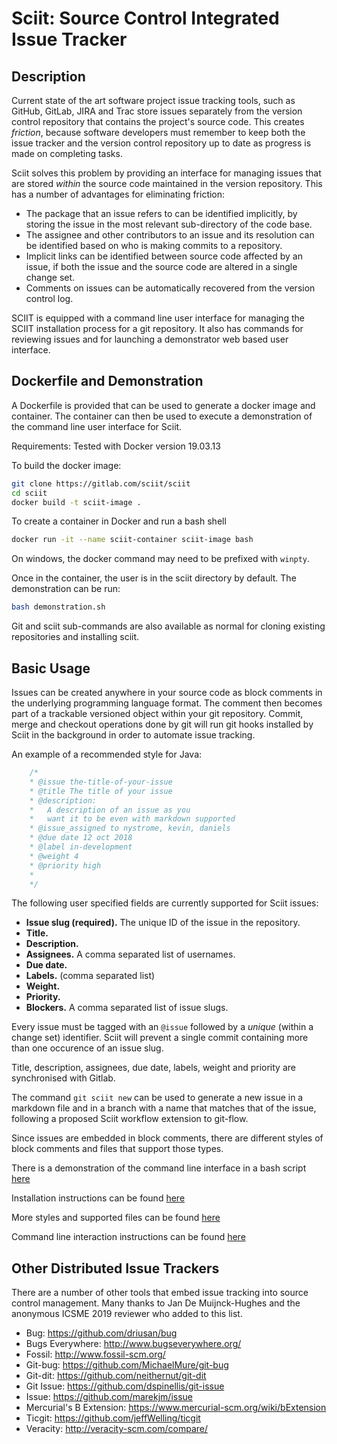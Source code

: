 # Sciit: Source Control Integrated Issue Tracker


## Description

Current state of the art software project issue tracking tools, such as GitHub, GitLab, JIRA and Trac store issues separately from the version control repository that contains the project's source code. This creates _friction_, because software developers must remember to keep both the issue tracker and the version control repository up to date as progress is made on completing tasks.

Sciit solves this problem by providing an interface for managing issues that are stored _within_ the source code maintained in the version repository. This has a number of advantages for eliminating friction:

- The package that an issue refers to can be identified implicitly, by storing the issue in the most relevant sub-directory of the code base.
- The assignee and other contributors to an issue and its resolution can be identified based on who is making commits to a
  repository.
- Implicit links can be identified between source code affected by an issue, if both the issue and the source code are altered in a single change set.
- Comments on issues can be automatically recovered from the version control log.

SCIIT is equipped with a command line user interface for managing the SCIIT installation process for a git repository.  It also has commands for reviewing issues and for launching a demonstrator web based user interface.


## Dockerfile and Demonstration

A Dockerfile is provided that can be used to generate a docker image and container.  The container can then be used
to execute a demonstration of the command line user interface for Sciit.

Requirements: Tested with Docker version 19.03.13

To build the docker image:

```bash
git clone https://gitlab.com/sciit/sciit
cd sciit
docker build -t sciit-image .
```

To create a container in Docker and run a bash shell

```bash
docker run -it --name sciit-container sciit-image bash
```

On windows, the docker command may need to be prefixed with `winpty`.

Once in the container, the user is in the sciit directory by default.  The demonstration can be run:

```bash
bash demonstration.sh
```

Git and sciit sub-commands are also available as normal for cloning existing repositories and installing sciit.


## Basic Usage

Issues can be created anywhere in your source code as block comments in the underlying programming language format. The comment then becomes part of a trackable versioned object within your git repository. Commit, merge and checkout operations done by git will run git hooks installed by Sciit in the background in order to automate issue tracking.

An example of a recommended style for Java:

```java
    /*
    * @issue the-title-of-your-issue
    * @title The title of your issue
    * @description:
    *   A description of an issue as you
    *   want it to be even with markdown supported
    * @issue_assigned to nystrome, kevin, daniels
    * @due date 12 oct 2018
    * @label in-development
    * @weight 4
    * @priority high
    *
    */
```

The following user specified fields are currently supported for Sciit issues:

 * **Issue slug (required).**  The unique ID of the issue in the repository. 
 * **Title.**
 * **Description.**
 * **Assignees.** A comma separated list of usernames.
 * **Due date.**
 * **Labels.** (comma separated list)
 * **Weight.**
 * **Priority.**
 * **Blockers.** A comma separated list of issue slugs.
 
Every issue must be tagged with an `@issue` followed by a *unique* (within a change set) identifier.  Sciit will prevent
a single commit  containing   more than one occurence of an issue slug.

Title, description, assignees, due date, labels, weight and priority are synchronised with Gitlab.

The command `git sciit new` can be used to generate a new issue in a markdown file and in a branch with a name that matches that of the issue, following a proposed Sciit workflow extension to git-flow.

Since issues are embedded in block comments, there are different styles of block comments and files that support those types.

There is a demonstration of the command line interface in a bash script [here](demonstration.sh)

Installation instructions can be found [here](INSTALL.md)

More styles and supported files can be found [here](STYLES.md)

Command line interaction instructions can be found [here](COMMAND.md)

## Other Distributed Issue Trackers

There are a number of other tools that embed issue tracking into source control
management. Many thanks to Jan De Muijnck-Hughes and the anonymous ICSME 2019 reviewer who added to this list.

 * Bug: https://github.com/driusan/bug
 * Bugs Everywhere: http://www.bugseverywhere.org/
 * Fossil: http://www.fossil-scm.org/
 * Git-bug: https://github.com/MichaelMure/git-bug
 * Git-dit: https://github.com/neithernut/git-dit
 * Git Issue: https://github.com/dspinellis/git-issue
 * Issue: https://github.com/marekjm/issue
 * Mercurial's B Extension: https://www.mercurial-scm.org/wiki/bExtension
 * Ticgit: https://github.com/jeffWelling/ticgit
 * Veracity: http://veracity-scm.com/compare/
   

